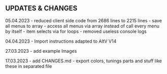 ## UPDATES & CHANGES

05.04.2023
    - reduced client side code from 2686 lines to 2215 lines
        - save all menus to array
        - access all menus via array instead of call every menu by itself
        - item selects via for loops
    - removed useless console logs

04.04.2023
    - Import instructions adapted to AltV V14
    
27.03.2023
    - add example Images

17.03.2023
    - add CHANGES.md
    - export colors, tunings parts and stuff like these in separated file